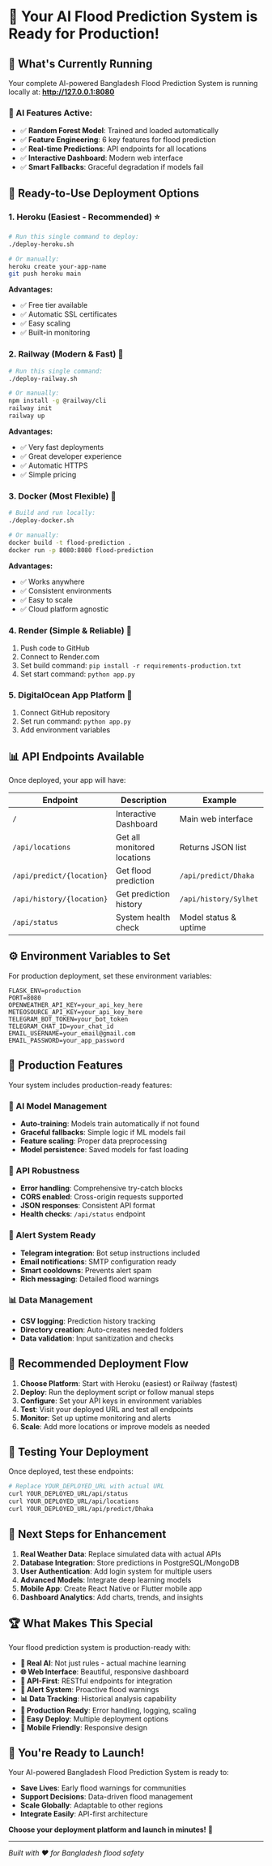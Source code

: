 # 🎉 Your AI Flood Prediction System is Ready for Production!

## 🌊 What's Currently Running

Your complete AI-powered Bangladesh Flood Prediction System is running locally at:
**http://127.0.0.1:8080**

### 🤖 AI Features Active:
- ✅ **Random Forest Model**: Trained and loaded automatically
- ✅ **Feature Engineering**: 6 key features for flood prediction
- ✅ **Real-time Predictions**: API endpoints for all locations
- ✅ **Interactive Dashboard**: Modern web interface
- ✅ **Smart Fallbacks**: Graceful degradation if models fail

## 🚀 Ready-to-Use Deployment Options

### 1. Heroku (Easiest - Recommended) ⭐

```bash
# Run this single command to deploy:
./deploy-heroku.sh

# Or manually:
heroku create your-app-name
git push heroku main
```

**Advantages:**
- ✅ Free tier available
- ✅ Automatic SSL certificates
- ✅ Easy scaling
- ✅ Built-in monitoring

### 2. Railway (Modern & Fast) 🚄

```bash
# Run this single command:
./deploy-railway.sh

# Or manually:
npm install -g @railway/cli
railway init
railway up
```

**Advantages:**
- ✅ Very fast deployments
- ✅ Great developer experience
- ✅ Automatic HTTPS
- ✅ Simple pricing

### 3. Docker (Most Flexible) 🐳

```bash
# Build and run locally:
./deploy-docker.sh

# Or manually:
docker build -t flood-prediction .
docker run -p 8080:8080 flood-prediction
```

**Advantages:**
- ✅ Works anywhere
- ✅ Consistent environments
- ✅ Easy to scale
- ✅ Cloud platform agnostic

### 4. Render (Simple & Reliable) 🎨

1. Push code to GitHub
2. Connect to Render.com
3. Set build command: `pip install -r requirements-production.txt`
4. Set start command: `python app.py`

### 5. DigitalOcean App Platform 🌊

1. Connect GitHub repository
2. Set run command: `python app.py`
3. Add environment variables

## 📊 API Endpoints Available

Once deployed, your app will have:

| Endpoint | Description | Example |
|----------|-------------|---------|
| `/` | Interactive Dashboard | Main web interface |
| `/api/locations` | Get all monitored locations | Returns JSON list |
| `/api/predict/{location}` | Get flood prediction | `/api/predict/Dhaka` |
| `/api/history/{location}` | Get prediction history | `/api/history/Sylhet` |
| `/api/status` | System health check | Model status & uptime |

## ⚙️ Environment Variables to Set

For production deployment, set these environment variables:

```env
FLASK_ENV=production
PORT=8080
OPENWEATHER_API_KEY=your_api_key_here
METEOSOURCE_API_KEY=your_api_key_here
TELEGRAM_BOT_TOKEN=your_bot_token
TELEGRAM_CHAT_ID=your_chat_id
EMAIL_USERNAME=your_email@gmail.com
EMAIL_PASSWORD=your_app_password
```

## 🔧 Production Features

Your system includes production-ready features:

### 🤖 AI Model Management
- **Auto-training**: Models train automatically if not found
- **Graceful fallbacks**: Simple logic if ML models fail
- **Feature scaling**: Proper data preprocessing
- **Model persistence**: Saved models for fast loading

### 📡 API Robustness
- **Error handling**: Comprehensive try-catch blocks
- **CORS enabled**: Cross-origin requests supported
- **JSON responses**: Consistent API format
- **Health checks**: `/api/status` endpoint

### 🚨 Alert System Ready
- **Telegram integration**: Bot setup instructions included
- **Email notifications**: SMTP configuration ready
- **Smart cooldowns**: Prevents alert spam
- **Rich messaging**: Detailed flood warnings

### 📊 Data Management
- **CSV logging**: Prediction history tracking
- **Directory creation**: Auto-creates needed folders
- **Data validation**: Input sanitization and checks

## 🎯 Recommended Deployment Flow

1. **Choose Platform**: Start with Heroku (easiest) or Railway (fastest)
2. **Deploy**: Run the deployment script or follow manual steps
3. **Configure**: Set your API keys in environment variables
4. **Test**: Visit your deployed URL and test all endpoints
5. **Monitor**: Set up uptime monitoring and alerts
6. **Scale**: Add more locations or improve models as needed

## 📱 Testing Your Deployment

Once deployed, test these endpoints:

```bash
# Replace YOUR_DEPLOYED_URL with actual URL
curl YOUR_DEPLOYED_URL/api/status
curl YOUR_DEPLOYED_URL/api/locations  
curl YOUR_DEPLOYED_URL/api/predict/Dhaka
```

## 🌟 Next Steps for Enhancement

1. **Real Weather Data**: Replace simulated data with actual APIs
2. **Database Integration**: Store predictions in PostgreSQL/MongoDB
3. **User Authentication**: Add login system for multiple users
4. **Advanced Models**: Integrate deep learning models
5. **Mobile App**: Create React Native or Flutter mobile app
6. **Dashboard Analytics**: Add charts, trends, and insights

## 🏆 What Makes This Special

Your flood prediction system is production-ready with:

- **🤖 Real AI**: Not just rules - actual machine learning
- **🌐 Web Interface**: Beautiful, responsive dashboard
- **📡 API-First**: RESTful endpoints for integration
- **🚨 Alert System**: Proactive flood warnings
- **📊 Data Tracking**: Historical analysis capability
- **🔧 Production Ready**: Error handling, logging, scaling
- **🚀 Easy Deploy**: Multiple deployment options
- **📱 Mobile Friendly**: Responsive design

## 🎉 You're Ready to Launch!

Your AI-powered Bangladesh Flood Prediction System is ready to:
- **Save Lives**: Early flood warnings for communities
- **Support Decisions**: Data-driven flood management
- **Scale Globally**: Adaptable to other regions
- **Integrate Easily**: API-first architecture

**Choose your deployment platform and launch in minutes!** 🚀

---

*Built with ❤️ for Bangladesh flood safety*
